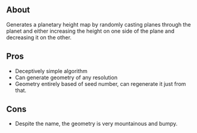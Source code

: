 About
-----
Generates a planetary height map by randomly casting planes through the planet
and either increasing the height on one side of the plane and decreasing it on
the other.

Pros
----
 - Deceptively simple algorithm
 - Can generate geometry of any resolution
 - Geometry entirely based of seed number, can regenerate it just from that.

Cons
----
 - Despite the name, the geometry is very mountainous and bumpy.


